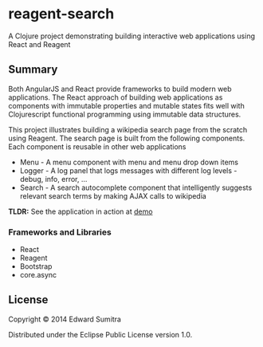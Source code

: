 ﻿# reagent-search

A Clojure project demonstrating building interactive web applications using React and Reagent

## Summary
Both AngularJS and React provide frameworks to build modern web applications. The React approach of building web applications as components with immutable properties and mutable states fits well with Clojurescript functional programming using immutable data structures. 

This project illustrates building a wikipedia search page from the scratch using Reagent. The search page is built from the following components. Each component is reusable in other web applications

* Menu - A menu component with menu and menu drop down items
* Logger - A log panel that logs messages with different log levels - debug, info, error, ...
* Search - A search autocomplete component that intelligently suggests relevant search terms by making AJAX calls to wikipedia

**TLDR:** See the application in action at [demo](http://www.wikipedia.com)

### Frameworks and Libraries
* React
* Reagent
* Bootstrap
* core.async



## License

Copyright © 2014 Edward Sumitra

Distributed under the Eclipse Public License version 1.0.
